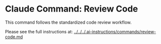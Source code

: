 # Claude Command: Review Code

This command follows the standardized code review workflow.

Please see the full instructions at: [../../../.ai-instructions/commands/review-code.md](../../../.ai-instructions/commands/review-code.md)
